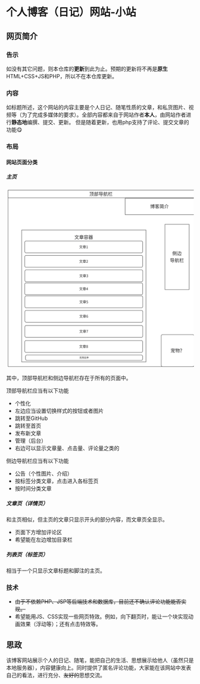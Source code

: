 # 个人博客（日记）网站-小站

## 网页简介
### 告示
如没有其它问题，则本仓库的**更新**到此为止。预期的更新将不再是**原生**HTML+CSS+JS和PHP，所以不在本仓库更新。
### 内容

如标题所述，这个网站的内容主要是个人日记、随笔性质的文章，和私货图片、视频等（为了完成多媒体的要求）。全部内容都来自于网站作者**本人**，由网站作者进行**静态地**编撰、提交、更新。
但是随着更新，也用php支持了评论、提交文章的功能😋

### 布局

#### 网站页面分类

##### 主页

![main](img\立项文档图片\main.png)

其中，顶部导航栏和侧边导航栏存在于所有的页面中。

顶部导航栏应当有以下功能

- 个性化
- 左边应当设置切换样式的按钮或者图片
- 跳转至GitHub
- 跳转至首页
- 发布新文章
- 管理（后台）
- 右边可以显示文章量、点击量、评论量之类的

侧边导航栏应当有以下功能

- 公告（个性图片、介绍）
- 按标签分类文章，点击进入各标签页
- 按时间分类文章

##### 文章页（详情页）

和主页相似，但主页的文章只显示开头的部分内容，而文章页全显示。

- 页面下方增加评论区
- 希望能在左边增加目录栏

##### 列表页（标签页）

相当于一个只显示文章标题和脚注的主页。

### 技术

- ~~由于不依赖PHP、JSP等后端技术和数据库，目前还不确认评论功能能否实现。~~
- 希望能用JS、CSS实现一些网页特效。例如，向下翻页时，能让一个块实现动画效果（浮动等）；还有点击特效等。

## 思政

该博客网站展示个人的日记、随笔，能把自己的生活、思想展示给他人（虽然只是本地服务器），内容健康向上。同时提供了匿名评论功能，大家能在该网站中发表自己的看法，进行充分、~~友好的~~思想交流。

